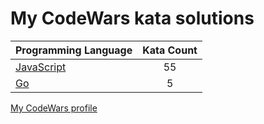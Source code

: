 # My CodeWars kata solutions

|    Programming Language  |    Kata Count  | 
|----------|:-------------:|
| [JavaScript](https://github.com/nikitapozdeev/programming-problems/tree/master/codewars/javascript) | 55 |
| [Go](https://github.com/nikitapozdeev/programming-problems/tree/master/codewars/go) | 5 |

[My CodeWars profile](https://www.codewars.com/users/crabn3bula)
